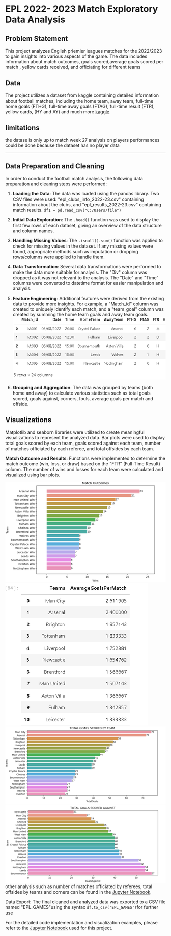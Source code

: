 
# EPL 2022- 2023 Match Exploratory Data Analysis

## Problem Statement
This project analyzes English priemier leagues matches for the 2022/2023 to gain insights into various aspects of the game. The data includes information about match outcomes, goals scored,average goals scored per match , yellow cards received, and officiating  for different teams

## Data
The project utilizes a dataset from kaggle containing detailed information about football matches, including the home team, away team, full-time home goals (FTHG), full-time away goals (FTAG), full-time result (FTR), yellow cards, (HY and AY) and much more 
[kaggle](https://www.kaggle.com/datasets/evangower/premier-league-2022-2023)

## limitations
the datase is only up to match week 27
analysis on players performances could be done because the dataset has no player data

----

## Data Preparation and Cleaning

In order to conduct the football match analysis, the following data preparation and cleaning steps were performed:

1. **Loading the Data**: The data was loaded using the pandas library. Two CSV files were used: "epl_clubs_info_2022-23.csv" containing information about the clubs, and "epl_results_2022-23.csv" containing match results.
`df1 = pd.read_csv("C:/Users/file")`


2. **Initial Data Exploration**: The `.head()` function was used to display the first few rows of each dataset, giving an overview of the data structure and column names.

3. **Handling Missing Values**: The `.isnull().sum()` function was applied to check for missing values in the dataset. If any missing values were found, appropriate methods such as imputation or dropping rows/columns were applied to handle them.

4. **Data Transformation**: Several data transformations were performed to make the data more suitable for analysis. The "Div" column was dropped as it was not relevant to the analysis. The "Date" and "Time" columns were converted to datetime format for easier manipulation and analysis.

5. **Feature Engineering**: Additional features were derived from the existing data to provide more insights. For example, a "Match_id" column was created to uniquely identify each match, and a "team_goal" column was created by summing the home team goals and away team goals.
![](data_cleaning.png)

6. **Grouping and Aggregation**: The data was grouped by teams (both home and away) to calculate various statistics such as total goals scored, goals against, corners, fouls, average goals per match and offside.

## Visualizations 
Matplotlib and seaborn libraries were utilized to create meaningful visualizations to represent the analyzed data. Bar plots were used to display total goals scored by each team, goals scored against each team, number of matches officiated by each referee, and total offsides by each team.

**Match Outcome and Results**: Functions were implemented to determine the match outcome (win, loss, or draw) based on the "FTR" (Full-Time Result) column. The number of wins and losses for each team were calculated and visualized using bar plots.

 ![numbers games won](match_wins.png) 
 ![average goal per match](average_goal_per_match.png) 
  ![total goals scored by teams](total_goals_per_team.png) 
  ![total goals scored against teams](total_goals_against.png) 
 other analysis such as number of matches officiated by referees, total offsides by teams and corners can be found in the  [Jupyter Notebook](EPL2022-2023.ipynb).
 
Data Export: The final cleaned and analyzed data was exported to a CSV file named "EPL_GAMES"using the syntax `df.to_csv('EPL_GAMES')`for further use

For the detailed code implementation and visualization examples, please refer to the [Jupyter Notebook](EPL2022-2023.ipynb) used for this project.


